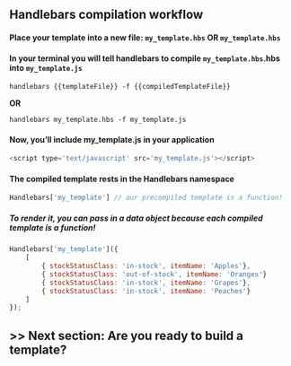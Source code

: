 ## Handlebars compilation workflow

#### Place your template into a new file: `my_template.hbs` OR `my_template.hbs`


#### In your terminal you will tell handlebars to compile `my_template.hbs`.hbs into `my_template.js`

`handlebars {{templateFile}} -f {{compiledTemplateFile}}`

**OR**

`handlebars my_template.hbs -f my_template.js`

#### Now, you’ll include my_template.js in your application

```javascript
<script type='text/javascript' src='my_template.js'></script>
```

#### The compiled template rests in the Handlebars namespace

```javascript
Handlebars['my_template'] // our precompiled template is a function!
```

##### To render it, you can pass in a data object because each compiled template is a function!


```javascript
Handlebars['my_template']({
	[
		{ stockStatusClass: 'in-stock', itemName: 'Apples'},
		{ stockStatusClass: 'out-of-stock', itemName: 'Oranges'}
		{ stockStatusClass: 'in-stock', itemName: 'Grapes'},
		{ stockStatusClass: 'in-stock', itemName: 'Peaches'}
	]
});
```

## >> Next section: Are you ready to build a template?

